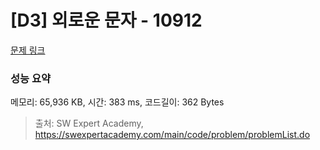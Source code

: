 # [D3] 외로운 문자 - 10912 

[문제 링크](https://swexpertacademy.com/main/code/problem/problemDetail.do?contestProbId=AXVJuEvqLAADFASe) 

### 성능 요약

메모리: 65,936 KB, 시간: 383 ms, 코드길이: 362 Bytes



> 출처: SW Expert Academy, https://swexpertacademy.com/main/code/problem/problemList.do